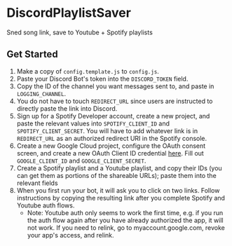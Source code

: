 # DiscordPlaylistSaver
Sned song link, save to Youtube + Spotify playlists

## Get Started
1. Make a copy of `config.template.js` to `config.js`.
2. Paste your Discord Bot's token into the `DISCORD_TOKEN` field.
3. Copy the ID of the channel you want messages sent to, and paste in `LOGGING_CHANNEL`.
4. You do not have to touch `REDIRECT_URL` since users are instructed to directly paste the link into Discord.
5. Sign up for a Spotify Developer account, create a new project, and paste the relevant values into `SPOTIFY_CLIENT_ID` and `SPOTIFY_CLIENT_SECRET`. You will have to add whatever link is in `REDIRECT_URL` as an authorized redirect URI in the Spotify console.
6. Create a new Google Cloud project, configure the OAuth consent screen, and create a new OAuth Client ID credential [here](https://console.cloud.google.com/apis/credentials). Fill out `GOOGLE_CLIENT_ID` and `GOOGLE_CLIENT_SECRET`.
7. Create a Spotify playlist and a Youtube playlist, and copy their IDs (you can get them as portions of the shareable URLs); paste them into the relevant fields
8. When you first run your bot, it will ask you to click on two links. Follow instructions by copying the resulting link after you complete Spotify and Youtube auth flows.
    - Note: Youtube auth only seems to work the first time, e.g. if you run the auth flow again after you have already authorized the app, it will not work. If you need to relink, go to myaccount.google.com, revoke your app's access, and relink.